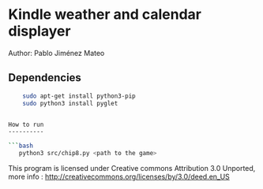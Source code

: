 Kindle weather and calendar displayer
====================================

Author: Pablo Jiménez Mateo

Dependencies
---------------------

```bash
    sudo apt-get install python3-pip
    sudo python3 install pyglet


How to run
----------

```bash
   python3 src/chip8.py <path to the game>
```

This program is licensed under Creative commons Attribution 3.0 Unported, more info : 
http://creativecommons.org/licenses/by/3.0/deed.en_US
